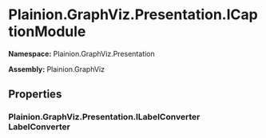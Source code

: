 
# Plainion.GraphViz.Presentation.ICaptionModule

**Namespace:** Plainion.GraphViz.Presentation

**Assembly:** Plainion.GraphViz


## Properties

### Plainion.GraphViz.Presentation.ILabelConverter LabelConverter
